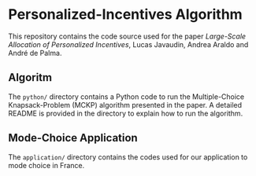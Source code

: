 # Personalized-Incentives Algorithm

This repository contains the code source used for the paper _Large-Scale Allocation of Personalized Incentives_, Lucas Javaudin, Andrea Araldo and André de Palma.

## Algoritm

The `python/` directory contains a Python code to run the Multiple-Choice Knapsack-Problem (MCKP) algorithm presented in the paper.
A detailed README is provided in the directory to explain how to run the algorithm.

## Mode-Choice Application

The `application/` directory contains the codes used for our application to mode choice in France.
